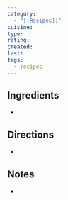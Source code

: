 ```yaml
---
category:
  - "[[Recipes]]"
cuisine: 
type: 
rating: 
created: 
last: 
tags:
  - recipes
---
```

## Ingredients

- 

## Directions

- 

## Notes

- 